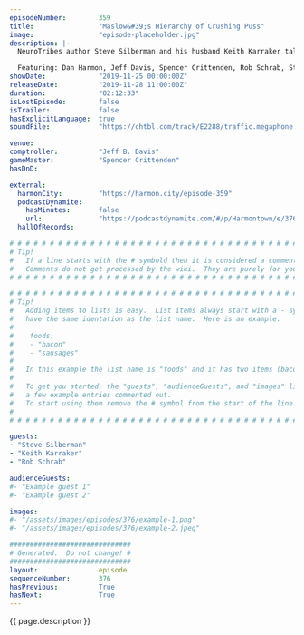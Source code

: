 ```yaml
---
episodeNumber:        359
title:                "Maslow&#39;s Hierarchy of Crushing Puss"
image:                "episode-placeholder.jpg"
description: |-
  NeuroTribes author Steve Silberman and his husband Keith Karraker talk with us about Community and Harmontown's wide ranging fan base. Jeff and Dan share experiences with audience members from around the globe who made the trek to our penultimate episode. We've also got bowties, fish testicles, and even Bigger Dick Energy.

  Featuring: Dan Harmon, Jeff Davis, Spencer Crittenden, Rob Schrab, Steve Silberman and Keith Karraker.
showDate:             "2019-11-25 00:00:00Z"
releaseDate:          "2019-11-28 11:00:00Z"
duration:             "02:12:33"
isLostEpisode:        false
isTrailer:            false
hasExplicitLanguage:  true
soundFile:            "https://chtbl.com/track/E2288/traffic.megaphone.fm/STA4966237251.mp3?updated=1596569303"

venue:                
comptroller:          "Jeff B. Davis"
gameMaster:           "Spencer Crittenden"
hasDnD:               

external:
  harmonCity:         "https://harmon.city/episode-359"
  podcastDynamite:
    hasMinutes:       false
    url:              "https://podcastdynamite.com/#/p/Harmontown/e/376/359"
  hallOfRecords:      

# # # # # # # # # # # # # # # # # # # # # # # # # # # # # # # # # # # # # # # # # # # # #
# Tip!
#   If a line starts with the # symbold then it is considered a comment.
#   Comments do not get processed by the wiki.  They are purely for your information.
# # # # # # # # # # # # # # # # # # # # # # # # # # # # # # # # # # # # # # # # # # # # #

# # # # # # # # # # # # # # # # # # # # # # # # # # # # # # # # # # # # # # # # # # # # #
# Tip!
#   Adding items to lists is easy.  List items always start with a - symbol and have
#   have the same identation as the list name.  Here is an example.
#
#    foods:
#    - "bacon"
#    - "sausages"
#
#   In this example the list name is "foods" and it has two items (bacon, and sausages).
#
#   To get you started, the "guests", "audienceGuests", and "images" lists below have
#   a few example entries commented out.
#   To start using them remove the # symbol from the start of the line.
#
# # # # # # # # # # # # # # # # # # # # # # # # # # # # # # # # # # # # # # # # # # # # #

guests:
- "Steve Silberman"
- "Keith Karraker"
- "Rob Schrab"

audienceGuests:
#- "Example guest 1"
#- "Example guest 2"

images:
#- "/assets/images/episodes/376/example-1.png"
#- "/assets/images/episodes/376/example-2.jpeg"

##############################
# Generated.  Do not change! #
##############################
layout:               episode
sequenceNumber:       376
hasPrevious:          True
hasNext:              True
---
```


<!-- The episode description will be rendered here -->
{{ page.description }}

<!-- Add your content BELOW here -->
<!-- vvvvvvvvvvvvvvvvvvvvvvvvvvv -->




<!-- ^^^^^^^^^^^^^^^^^^^^^^^^^^^ -->
<!-- Add your content ABOVE here -->

<!-- The episode gallery will be rendered here -->